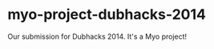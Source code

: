 myo-project-dubhacks-2014
=========================

Our submission for Dubhacks 2014. It's a Myo project!
